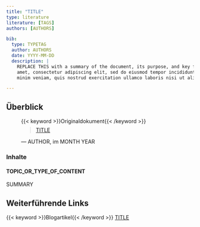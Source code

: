```yaml
---
title: "TITLE"
type: literature
literature: [TAGS]
authors: [AUTHORS]

bib:
  type: TYPETAG
  author: AUTHORS
  date: YYYY-MM-DD
  description: |
    REPLACE THIS with a summary of the document, its purpose, and key findings or recommendations; lorem ipsum dolor sit
    amet, consectetur adipiscing elit, sed do eiusmod tempor incididunt ut labore et dolore magna aliqua. Ut enim ad
    minim veniam, quis nostrud exercitation ullamco laboris nisi ut aliquip ex ea commodo consequat.

---
```


## Überblick

<figure>
    {{< keyword >}}Originaldokument{{< /keyword >}}
    <blockquote style="margin-top: 0.5em;">
        <a href="URL" target="_blank">
            TITLE
        </a>
    </blockquote>
    <figcaption>— AUTHOR, im MONTH YEAR</figcaption>
</figure>

### Inhalte

#### TOPIC_OR_TYPE_OF_CONTENT

SUMMARY

## Weiterführende Links

{{< keyword >}}Blogartikel{{< /keyword >}} [TITLE](URL)
